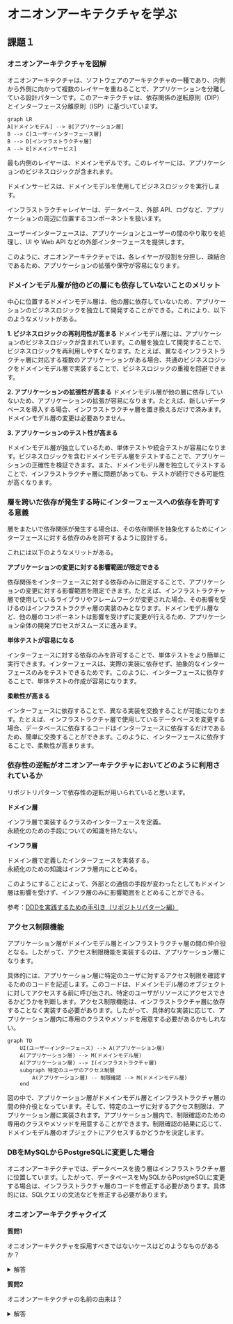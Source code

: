 # オニオンアーキテクチャを学ぶ

## 課題１

### オニオンアーキテクチャを図解

オニオンアーキテクチャは、ソフトウェアのアーキテクチャの一種であり、内側から外側に向かって複数のレイヤーを重ねることで、アプリケーションを分離している設計パターンです。このアーキテクチャは、依存関係の逆転原則（DIP）とインターフェース分離原則（ISP）に基づいています。

```mermaid
graph LR
A[ドメインモデル] --> B[アプリケーション層]
B --> C[ユーザーインターフェース層]
B --> D[インフラストラクチャ層]
A --> E[ドメインサービス]
```

最も内側のレイヤーは、ドメインモデルです。このレイヤーには、アプリケーションのビジネスロジックが含まれます。


   ドメインサービスは、ドメインモデルを使用してビジネスロジックを実行します。
   
   インフラストラクチャレイヤーは、データベース、外部 API、ログなど、アプリケーションの周辺に位置するコンポーネントを扱います。

 ユーザーインターフェースは、アプリケーションとユーザーの間のやり取りを処理し、UI や Web API などの外部インターフェースを提供します。
 
 このように、オニオンアーキテクチャでは、各レイヤーが役割を分担し、疎結合であるため、アプリケーションの拡張や保守が容易になります。

### ドメインモデル層が他のどの層にも依存していないことのメリット

中心に位置するドメインモデル層は、他の層に依存していないため、アプリケーションのビジネスロジックを独立して開発することができる。これにより、以下のようなメリットがある。

**1. ビジネスロジックの再利用性が高まる**
ドメインモデル層には、アプリケーションのビジネスロジックが含まれています。この層を独立して開発することで、ビジネスロジックを再利用しやすくなります。たとえば、異なるインフラストラクチャ層に対応する複数のアプリケーションがある場合、共通のビジネスロジックをドメインモデル層で実装することで、ビジネスロジックの重複を回避できます。

**2. アプリケーションの拡張性が高まる**
ドメインモデル層が他の層に依存していないため、アプリケーションの拡張が容易になります。たとえば、新しいデータベースを導入する場合、インフラストラクチャ層を置き換えるだけで済みます。ドメインモデル層の変更は必要ありません。

**3. アプリケーションのテスト性が高まる**

ドメインモデル層が独立しているため、単体テストや統合テストが容易になります。ビジネスロジックを含むドメインモデル層をテストすることで、アプリケーションの正確性を検証できます。また、ドメインモデル層を独立してテストすることで、インフラストラクチャ層に問題があっても、テストが続行できる可能性が高くなります。

### 層を跨いだ依存が発生する時にインターフェースへの依存を許可する意義

層をまたいで依存関係が発生する場合は、その依存関係を抽象化するためにインターフェースに対する依存のみを許可するように設計する。

これには以下のようなメリットがある。

**アプリケーションの変更に対する影響範囲が限定できる**

依存関係をインターフェースに対する依存のみに限定することで、アプリケーションの変更に対する影響範囲を限定できます。たとえば、インフラストラクチャ層で使用しているライブラリやフレームワークが変更された場合、その影響を受けるのはインフラストラクチャ層の実装のみとなります。ドメインモデル層など、他の層のコンポーネントは影響を受けずに変更が行えるため、アプリケーション全体の開発プロセスがスムーズに進みます。

**単体テストが容易になる**

インターフェースに対する依存のみを許可することで、単体テストをより簡単に実行できます。インターフェースは、実際の実装に依存せず、抽象的なインターフェースのみをテストできるためです。このように、インターフェースに依存することで、単体テストの作成が容易になります。

**柔軟性が高まる**

インターフェースに依存することで、異なる実装を交換することが可能になります。たとえば、インフラストラクチャ層で使用しているデータベースを変更する場合、データベースに依存するコードはインターフェースに依存するだけであるため、簡単に交換することができます。このように、インターフェースに依存することで、柔軟性が高まります。

### 依存性の逆転がオニオンアーキテクチャにおいてどのように利用されているか

リポジトリパターンで依存性の逆転が用いられていると思います。

**ドメイン層**

インフラ層で実装するクラスのインターフェースを定義。  
永続化のための手段についての知識を持たない。

**インフラ層**

ドメイン層で定義したインターフェースを実装する。  
永続化のための知識はインフラ層内にとどめる。


このようにすることによって、外部との通信の手段が変わったとしてもドメイン層は影響を受けず、インフラ層のみに影響範囲をとどめることができる。

参考：[DDDを実践するための手引き（リポジトリパターン編）](https://zenn.dev/kohii/articles/e4f325ed011db8#%E4%BE%9D%E5%AD%98%E6%80%A7%E9%80%86%E8%BB%A2%E3%81%AE%E5%8E%9F%E5%89%87-%EF%BC%88dependency-inversion-principle%EF%BC%89)


### アクセス制限機能

アプリケーション層がドメインモデル層とインフラストラクチャ層の間の仲介役となる。したがって、アクセス制限機能を実装するのは、アプリケーション層になります。

具体的には、アプリケーション層に特定のユーザに対するアクセス制限を確認するためのコードを記述します。このコードは、ドメインモデル層のオブジェクトに対してアクセスする前に呼び出され、特定のユーザがリソースにアクセスできるかどうかを判断します。アクセス制限機能は、インフラストラクチャ層に依存することなく実装する必要があります。したがって、具体的な実装に応じて、アプリケーション層内に専用のクラスやメソッドを用意する必要があるかもしれない。

```mermaid
graph TD
    UI(ユーザーインターフェース) --> A(アプリケーション層)
    A(アプリケーション層) --> M(ドメインモデル層)
    A(アプリケーション層) --> I(インフラストラクチャ層)
    subgraph 特定のユーザのアクセス制限
        A(アプリケーション層) -- 制限確認 --> M(ドメインモデル層)
    end
```

図の中で、アプリケーション層がドメインモデル層とインフラストラクチャ層の間の仲介役となっています。そして、特定のユーザに対するアクセス制限は、アプリケーション層に実装されます。アプリケーション層内で、制限確認のための専用のクラスやメソッドを用意することができます。制限確認の結果に応じて、ドメインモデル層のオブジェクトにアクセスするかどうかを決定します。

### DBをMySQLからPostgreSQLに変更した場合

オニオンアーキテクチャでは、データベースを扱う層はインフラストラクチャ層に位置しています。したがって、データベースをMySQLからPostgreSQLに変更する場合は、インフラストラクチャ層のコードを修正する必要があります。具体的には、SQLクエリの文法などを修正する必要があります。


### オニオンアーキテクチャクイズ

**質問1**

オニオンアーキテクチャを採用すべきではないケースはどのようなものがあるか？
<details>
<summary>解答</summary>

思い浮かばなかったのでchatgptに聞いてみました。
> オニオンアーキテクチャは、アプリケーションの保守性や拡張性を高めることができるため、多くの場合有効な選択肢となります。しかし、以下のようなケースでは、オニオンアーキテクチャの採用を避けることが適切かもしれません。  
小規模なアプリケーション：オニオンアーキテクチャは、大規模なアプリケーションに適しています。小規模なアプリケーションでは、過度に複雑になる可能性があるため、オーバーエンジニアリングになってしまう可能性があります。  
業務システム開発において基幹業務の場合：オニオンアーキテクチャは、開発期間を長くする代わりに、保守性や拡張性を高めることができます。しかし、基幹業務システムのように緊急性の高い開発期間を要する場合には、オニオンアーキテクチャは適していないかもしれません。  
技術的なスキルが不足している場合：オニオンアーキテクチャを採用するためには、開発チームに一定の技術的なスキルが必要です。特に、依存性の注入などの概念が理解できていない場合、採用は困難かもしれません。  
以上のようなケースでは、オニオンアーキテクチャの採用を避けることが適切である可能性があります。
</details>

**質問2**

オニオンアーキテクチャの名前の由来は？
<details>
<summary>解答</summary>

オニオンアーキテクチャという名前は、外側の層が内側の層を覆っているため、玉ねぎに似ていることからきています。
また、ドメインモデルが中心にあるため、ドメインモデルを「核」とするアーキテクチャになっていることも関係しています。
</details>

